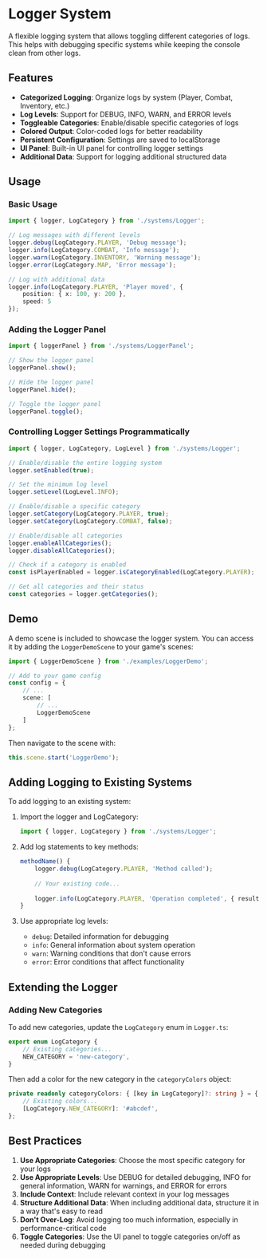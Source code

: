 # Logger System

A flexible logging system that allows toggling different categories of logs. This helps with debugging specific systems while keeping the console clean from other logs.

## Features

- **Categorized Logging**: Organize logs by system (Player, Combat, Inventory, etc.)
- **Log Levels**: Support for DEBUG, INFO, WARN, and ERROR levels
- **Toggleable Categories**: Enable/disable specific categories of logs
- **Colored Output**: Color-coded logs for better readability
- **Persistent Configuration**: Settings are saved to localStorage
- **UI Panel**: Built-in UI panel for controlling logger settings
- **Additional Data**: Support for logging additional structured data

## Usage

### Basic Usage

```typescript
import { logger, LogCategory } from './systems/Logger';

// Log messages with different levels
logger.debug(LogCategory.PLAYER, 'Debug message');
logger.info(LogCategory.COMBAT, 'Info message');
logger.warn(LogCategory.INVENTORY, 'Warning message');
logger.error(LogCategory.MAP, 'Error message');

// Log with additional data
logger.info(LogCategory.PLAYER, 'Player moved', { 
    position: { x: 100, y: 200 },
    speed: 5
});
```

### Adding the Logger Panel

```typescript
import { loggerPanel } from './systems/LoggerPanel';

// Show the logger panel
loggerPanel.show();

// Hide the logger panel
loggerPanel.hide();

// Toggle the logger panel
loggerPanel.toggle();
```

### Controlling Logger Settings Programmatically

```typescript
import { logger, LogCategory, LogLevel } from './systems/Logger';

// Enable/disable the entire logging system
logger.setEnabled(true);

// Set the minimum log level
logger.setLevel(LogLevel.INFO);

// Enable/disable a specific category
logger.setCategory(LogCategory.PLAYER, true);
logger.setCategory(LogCategory.COMBAT, false);

// Enable/disable all categories
logger.enableAllCategories();
logger.disableAllCategories();

// Check if a category is enabled
const isPlayerEnabled = logger.isCategoryEnabled(LogCategory.PLAYER);

// Get all categories and their status
const categories = logger.getCategories();
```

## Demo

A demo scene is included to showcase the logger system. You can access it by adding the `LoggerDemoScene` to your game's scenes:

```typescript
import { LoggerDemoScene } from './examples/LoggerDemo';

// Add to your game config
const config = {
    // ...
    scene: [
        // ...
        LoggerDemoScene
    ]
};
```

Then navigate to the scene with:

```typescript
this.scene.start('LoggerDemo');
```

## Adding Logging to Existing Systems

To add logging to an existing system:

1. Import the logger and LogCategory:
   ```typescript
   import { logger, LogCategory } from './systems/Logger';
   ```

2. Add log statements to key methods:
   ```typescript
   methodName() {
       logger.debug(LogCategory.PLAYER, 'Method called');
       
       // Your existing code...
       
       logger.info(LogCategory.PLAYER, 'Operation completed', { result });
   }
   ```

3. Use appropriate log levels:
   - `debug`: Detailed information for debugging
   - `info`: General information about system operation
   - `warn`: Warning conditions that don't cause errors
   - `error`: Error conditions that affect functionality

## Extending the Logger

### Adding New Categories

To add new categories, update the `LogCategory` enum in `Logger.ts`:

```typescript
export enum LogCategory {
    // Existing categories...
    NEW_CATEGORY = 'new-category',
}
```

Then add a color for the new category in the `categoryColors` object:

```typescript
private readonly categoryColors: { [key in LogCategory]?: string } = {
    // Existing colors...
    [LogCategory.NEW_CATEGORY]: '#abcdef',
};
```

## Best Practices

1. **Use Appropriate Categories**: Choose the most specific category for your logs
2. **Use Appropriate Levels**: Use DEBUG for detailed debugging, INFO for general information, WARN for warnings, and ERROR for errors
3. **Include Context**: Include relevant context in your log messages
4. **Structure Additional Data**: When including additional data, structure it in a way that's easy to read
5. **Don't Over-Log**: Avoid logging too much information, especially in performance-critical code
6. **Toggle Categories**: Use the UI panel to toggle categories on/off as needed during debugging 
